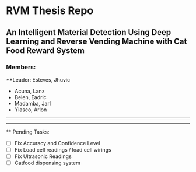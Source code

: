 # RVM Thesis Repo
## An Intelligent Material Detection Using Deep Learning and Reverse Vending Machine with Cat Food Reward System

### Members:
**Leader: Esteves, Jhuvic
* Acuna, Lanz
* Belen, Eadric
* Madamba, Jarl
* Ylasco, Arlon

---
---

** Pending Tasks:
- [ ] Fix Accuracy and Confidence Level
- [ ] Fix Load cell readings / load cell wirings
- [ ] Fix Ultrasonic Readings
- [ ] Catfood dispensing system
